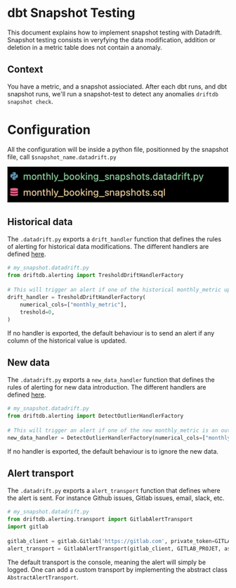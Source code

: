 # dbt Snapshot Testing

This document explains how to implement snapshot testing with Datadrift.
Snapshot testing consists in veryfying the data modification, addition or deletion in a metric table does not contain a anomaly.

## Context

You have a metric, and a snapshot assiociated. After each dbt runs, and dbt snapshot runs, we'll run a snapshot-test to detect any anomalies `driftdb snapshot check`.

# Configuration

All the configuration will be inside a python file, positionned by the snapshot file, call `$snapshot_name.datadrift.py`

![File name example](file-name.png)

## Historical data

The `.datadrift.py` exports a `drift_handler` function that defines the rules of alerting for historical data modifications. The different handlers are defined [here](../README.md#drift-handler).

```python
# my_snapshot.datadrift.py
from driftdb.alerting import TresholdDriftHandlerFactory

# This will trigger an alert if one of the historical monthly_metric updates is over the threshold
drift_handler = TresholdDriftHandlerFactory(
    numerical_cols=["monthly_metric"],
    treshold=0,
)
```

If no handler is exported, the default behaviour is to send an alert if any column of the historical value is updated.

## New data

The `.datadrift.py` exports a `new_data_handler` function that defines the rules of alerting for new data introduction. The different handlers are defined [here](../README.md#new-data).

```python
# my_snapshot.datadrift.py
from driftdb.alerting import DetectOutlierHandlerFactory

# This will trigger an alert if one of the new monthly_metric is an outlier
new_data_handler = DetectOutlierHandlerFactory(numerical_cols=["monthly_metric"])
```

If no handler is exported, the default behaviour is to ignore the new data.

## Alert transport

The `.datadrift.py` exports a `alert_transport` function that defines where the alert is sent. For instance Github issues, Gitlab issues, email, slack, etc.

```python
# my_snapshot.datadrift.py
from driftdb.alerting.transport import GitlabAlertTransport
import gitlab

gitlab_client = gitlab.Gitlab('https://gitlab.com', private_token=GITLAB_TOKEN)
alert_transport = GitlabAlertTransport(gitlab_client, GITLAB_PROJET, assignees=[ASSIGNEE])
```

The default transport is the console, meaning the alert will simply be logged. One can add a custom transport by implementing the abstract class `AbstractAlertTransport`.
